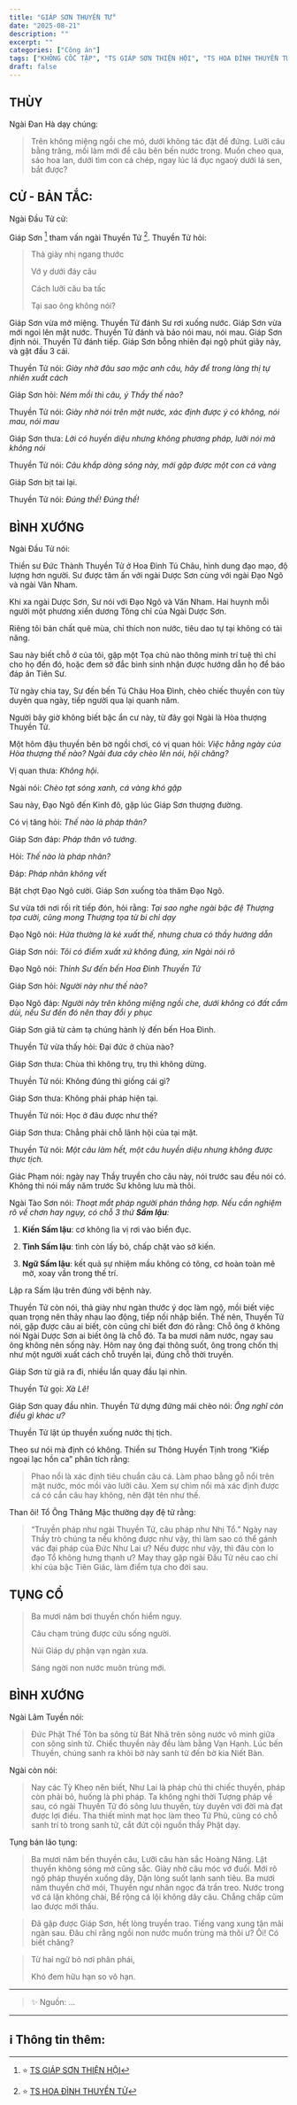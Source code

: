 ```yaml
---
title: "GIÁP SƠN THUYỀN TỬ"
date: "2025-08-21"
description: ""
excerpt: ""
categories: ["Công án"]
tags: ["KHÔNG CỐC TẬP", "TS GIÁP SƠN THIỆN HỘI", "TS HOA ĐÌNH THUYỀN TỬ"]
draft: false
---
```


## THÙY

Ngài Đan Hà dạy chúng:

> Trên không miệng ngồi che mỏ, dưới không tác đặt để đứng. Lưỡi câu bằng trăng, mồi làm mới để câu bên bến nước trong. 
> Muốn cheo qua, sáo hoa lan, dưới tìm con cá chép, ngay lúc lá đục ngaoỳ dưới lá sen, bắt được?

## CỬ - BẢN TẮC:

Ngài Đầu Tử cử: 

Giáp Sơn [^1] tham vấn ngài Thuyền Tử [^2]. Thuyền Tử hỏi: 

> Thả giày nhị ngang thước
> 
> Vớ y dưới đáy câu
> 
> Cách lưỡi câu ba tấc
> 
> Tại sao ông không nói?

Giáp Sơn vừa mở miệng. 
Thuyền Tử đánh Sư rơi xuống nước.
Giáp Sơn vừa mới ngoi lên mặt nước. 
Thuyền Tử đánh và bảo nói mau, nói mau.
Giáp Sơn định nói. Thuyền Tử đánh tiếp. 
Giáp Sơn bỗng nhiên đại ngộ phút giây này, và gật đầu 3 cái.

Thuyền Tử nói: *Giày nhờ đâu sao mặc anh câu, hãy để trong làng thị tự nhiên xuất cách*

Giáp Sơn hỏi: *Ném mồi thì câu, ý Thầy thế nào?*

Thuyền Tử nói: *Giày nhờ nói trên mặt nước, xác định được ý có không, nói mau, nói mau*

Giáp Sơn thưa: *Lời có huyền diệu nhưng không phương pháp, lưỡi nói mà không nói*

Thuyền Tử nói: *Câu khắp dòng sông này, mới gặp được một con cá vàng* 

Giáp Sơn bịt tai lại.

Thuyền Tử nói: *Đúng thế! Đúng thế!*

## BÌNH XƯỚNG

Ngài Đầu Tử nói:

Thiền sư Đức Thành Thuyền Tử ở Hoa Đình Tú Châu, hình dung đạo mạo, độ lượng hơn người.
Sư được tâm ấn với ngài Dược Sơn cùng với ngài Đạo Ngô và ngài Vân Nham. 

Khi xa ngài Dược Sơn, Sư nói với Đạo Ngô và Văn Nham. Hai huynh mỗi người một phương xiển dương Tông chỉ của Ngài Dược Sơn. 

Riêng tôi bản chất quê mùa, chỉ thích non nước, tiêu dao tự tại không có tài năng. 

Sau này biết chỗ ở của tôi, gặp một Tọa chủ nào thông minh trí tuệ thì chỉ cho họ đến đó, hoặc đem sở đắc bình sinh nhận được hướng dẫn họ để báo đáp ân Tiên Sư.

Từ ngày chia tay, Sư đến bến Tú Châu Hoa Đình, chèo chiếc thuyền con tùy duyên qua ngày, tiếp người qua lại quanh năm. 

Người bây giờ không biết bậc ẩn cư này, từ đây gọi Ngài là Hòa thượng Thuyền Tử.

Một hôm đậu thuyền bên bờ ngồi chơi, có vị quan hỏi: *Việc hằng ngày của Hòa thượng thế nào? Ngài đưa cây chèo lên nói, hội chăng?*

Vị quan thưa: *Không hội*.

Ngài nói: *Chèo tạt sóng xanh, cá vàng khó gặp*

Sau này, Đạo Ngô đến Kinh đô, gặp lúc Giáp Sơn thượng đường.

Có vị tăng hỏi: *Thế nào là pháp thân?*

Giáp Sơn đáp: *Pháp thân vô tướng*.

Hỏi: *Thế nào là pháp nhãn?*

Đáp: *Pháp nhãn không vết*

Bặt chợt Đạo Ngô cười. Giáp Sơn xuống tòa thăm Đạo Ngô.

Sư vừa tới nơi rối rít tiếp đón, hỏi rằng: *Tại sao nghe ngài bậc đệ Thượng tọa cười, cũng mong Thượng tọa từ bi chỉ dạy*

Đạo Ngô nói: *Hứa thường là kẻ xuất thế, nhưng chưa có thầy hướng dẫn*

Giáp Sơn nói: *Tôi có điểm xuất xứ không đúng, xin Ngài nói rõ*

Đạo Ngô nói: *Thỉnh Sư đến bến Hoa Đình Thuyền Tử*

Giáp Sơn hỏi: *Người này như thế nào?*

Đạo Ngô đáp: *Người này trên không miệng ngồi che, dưới không có đất cắm dùi, nếu Sư đến đó nên thay đổi y phục* 

Giáp Sơn giã từ cảm tạ chúng hành lý đến bến Hoa Đình.

Thuyền Tử vừa thấy hỏi: Đại đức ở chùa nào?

Giáp Sơn thưa: Chùa thì không trụ, trụ thì không dừng.

Thuyền Tử nói: Không đúng thì giống cái gì?

Giáp Sơn thưa: Không phải pháp hiện tại.

Thuyền Tử nói: Học ở đâu được như thế?

Giáp Sơn thưa: Chẳng phải chỗ lãnh hội của tại mặt.

Thuyền Tử nói: *Một câu làm hết, một câu huyền diệu nhưng không được thực tịch.*

Giác Phạm nói: ngày nay Thầy truyền cho câu này, nói trước sau đều nói có. 
Không thì nói mấy năm trước Sư không lưu mà thôi.

Ngài Tào Sơn nói: *Thoạt mắt pháp người phán thẳng hợp. Nếu cần nghiệm rõ về chơn hay ngụy, có chỗ 3 thứ **Sấm lậu**:*

1. **Kiến Sấm lậu**: cơ không lìa vị rơi vào biển đục.

2. **Tình Sấm lậu**: tình còn lấy bỏ, chấp chặt vào sở kiến.

3. **Ngữ Sấm lậu**: kết quả sự nhiệm mầu không có tông, cơ hoàn toàn mê mờ, xoay vần trong thế trí.

Lập ra Sấm lậu trên đúng với bệnh này.

Thuyền Tử còn nói, thả giày như ngàn thước ý dọc làm ngộ, mồi biết việc quan trọng nên thảy nhau lao động, tiếp nối nhập biển. 
Thế nên, Thuyền Tử nói, gặp được câu ai biết, còn cũng chỉ biết đơn đó rằng: 
Chỗ ông ở không nói Ngài Dược Sơn ai biết ông là chỗ đó. 
Ta ba mươi năm nước, ngay sau ông không nên sống này. 
Hôm nay ông đại thông suốt, ông trong chốn thị như một người xuất cách chỗ truyền lại, đúng chỗ thời truyền.

Giáp Sơn từ giã ra đi, nhiều lần quay đầu lại nhìn. 

Thuyền Tử gọi: *Xà Lê!*

Giáp Sơn quay đầu nhìn. Thuyền Tử dựng đứng mái chèo nói: *Ông nghĩ còn điều gì khác ư?*

Thuyền Tử lật úp thuyền xuống nước thị tịch.

Theo sư nói mà định có không. Thiền sư Thông Huyền Tịnh trong “Kiếp ngoại lạc hồn ca” phân tích rằng: 

> Phao nổi là xác định tiêu chuẩn câu cá. 
> Làm phao bằng gỗ nổi trên mặt nước, móc mồi vào lưỡi câu. 
> Xem sự chìm nổi mà xác định được cá có cắn câu hay không, nên đặt tên như thế.

Than ôi! Tổ Ông Thăng Mặc thường dạy đệ tử rằng:

> “Truyền pháp như ngài Thuyền Tử, câu pháp như Nhị Tổ.”
Ngày nay Thầy trò chúng ta nếu không được như vậy, thì làm sao có thể gánh vác đại pháp của Đức Như Lai ư? 
Nếu được như vậy, thì đâu còn lo đạo Tổ không hưng thạnh ư? 
May thay gặp ngài Đầu Tử nêu cao chí khí của bậc Tiên Giác, làm điểm tựa cho đời sau.

## TỤNG CỔ

> Ba mươi năm bơi thuyền chốn hiểm nguy.
>
> Câu chạm trúng được cứu sống người.
>
> Núi Giáp dự phận vạn ngàn xưa.
>
> Sáng ngời non nước muôn trùng mới.

## BÌNH XƯỚNG

Ngài Lâm Tuyền nói: 

> Đức Phật Thế Tôn ba sông từ Bát Nhã trên sông nước vô minh giữa con sông sinh tử.
> Chiếc thuyền này đều làm bằng Vạn Hạnh. 
> Lúc bến Thuyền, chúng sanh ra khỏi bờ này sanh tử đến bờ kia Niết Bàn.

Ngài còn nói: 

> Nay các Tỳ Kheo nên biết, Như Lai là pháp chủ thi chiếc thuyền, pháp còn phải bỏ, huống là phi pháp.
Ta không nghi thời Tượng pháp về sau, có ngài Thuyền Tử đó sông lưu thuyền, tùy duyên với đời mà đạt được lợi điều. 
Tha thiết mình mạt học làm theo Tứ Phủ, cũng có chỗ sanh trí tò trong sanh tử, cắt đứt cội nguồn thầy Phật dạy. 

Tụng bản lão tụng:

> Ba mươi năm bến thuyền câu,
> Lưỡi câu hàn sắc Hoàng Năng.
> Lật thuyền không sóng mở cũng sắc.
> Giày nhờ câu móc vớ đuổi.
> Mới rõ ngộ pháp thuyền xuống dây,
> Dặn lòng suốt lạnh sanh tiêu.
> Ba mươi năm thuyền chở mói,
> Thuyền ngư nhân ngọc đá trần treo.
> Nước trong vớ cá lặn không chài,
> Bể rộng cá lội không dây câu.
> Chẳng chấp cũm lao được mới thấu.

> Đã gặp được Giáp Sơn, hết lòng truyền trao. 
> Tiếng vang xung tận mãi ngàn sau. 
> Đâu chỉ rằng ngồi non nước muốn trùng mà thôi ư? 
> Ôi! Có biết chăng?

> Từ hai ngữ bỏ nơi phân phái,
> 
> Khó đem hữu hạn so vô hạn.

***

> ✨ Nguồn:  ...

***

## ℹ️ Thông tin thêm:

[^1]: ⭐️  <a href="https://blog.phapthihoi.org/gt-member/ts-giap-son-thien-hoi/" target="_blank">TS GIÁP SƠN THIỆN HỘI</a>

[^2]: ⭐️  <a href="https://blog.phapthihoi.org/gt-member/ts-hoa-dinh-thuyen-tu/" target="_blank">TS HOA ĐÌNH THUYỀN TỬ</a>
